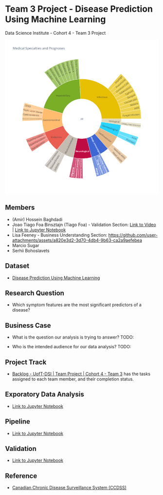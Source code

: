 # Team 3 Project - Disease Prediction Using Machine Learning
Data Science Institute - Cohort 4 - Team 3 Project 

![Prognoses grouped by Medical Specialty - Sunburst Plot](img/sunburst.png)

## Members
- (Amir) Hossein Baghdadi 
- Joao Tiago Foa Binsztajn (Tiago Foa) - Validation Section: [Link to Video](https://drive.google.com/file/d/1HV9KjkOa2_pDaY6h6inP8pEsgydv2IPp/view?usp=sharing) | [Link to Jupyter Notebook](https://github.com/msugar/disease_prediction_machine_learning/blob/main/src/validation.ipynb)
- Lisa Feeney - Business Understanding Section: https://github.com/user-attachments/assets/a820e3d2-3d70-4db4-9b63-ca2a9aefebea
- Marcio Sugar
- Serhii Bohoslavets

## Dataset
- [Disease Prediction Using Machine Learning](https://www.kaggle.com/datasets/kaushil268/disease-prediction-using-machine-learning/data)

## Research Question
- Which symptom features are the most significant predictors of a disease? 

## Business Case
- What is the question our analysis is trying to answer?
TODO:

- Who is the intended audience for our data analysis?
TODO:

## Project Track
- [Backlog - UofT-DSI | Team Project | Cohort 4 - Team 3](https://github.com/users/msugar/projects/2) has the tasks assigned to each team member, and their completion status.

## Exporatory Data Analysis
- [Link to Jupyter Notebook](https://github.com/msugar/disease_prediction_machine_learning/blob/main/src/01_eda.ipynb)

## Pipeline
- [Link to Jupyter Notebook](https://github.com/msugar/disease_prediction_machine_learning/blob/main/src/pipeline.ipynb)

## Validation
- [Link to Jupyter Notebook](https://github.com/msugar/disease_prediction_machine_learning/blob/main/src/pipeline.ipynb)

## Reference
- [Canadian Chronic Disease Surveillance System (CCDSS)](https://github.com/msugar/disease_prediction_machine_learning/blob/main/src/validation.ipynb)
